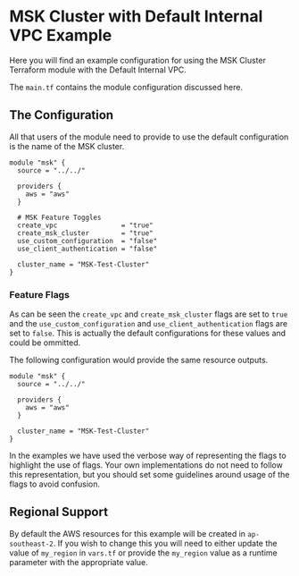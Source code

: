 # MSK Cluster with Default Internal VPC Example
Here you will find an example configuration for using the MSK Cluster Terraform
module with the Default Internal VPC.

The `main.tf` contains the module configuration discussed here.

## The Configuration
All that users of the module need to provide to use the default configuration is
the name of the MSK cluster.

```
module "msk" {
  source = "../../"

  providers {
    aws = "aws"
  }

  # MSK Feature Toggles
  create_vpc                = "true"
  create_msk_cluster        = "true"
  use_custom_configuration  = "false"
  use_client_authentication = "false"

  cluster_name = "MSK-Test-Cluster"
}
```

### Feature Flags
As can be seen the `create_vpc` and `create_msk_cluster` flags are set to `true`
and the `use_custom_configuration` and `use_client_authentication` flags are set
to `false`. This is actually the default configurations for these values and
could be ommitted. 

The following configuration would provide the same resource outputs.
```
module "msk" {
  source = "../../"

  providers {
    aws = "aws"
  }

  cluster_name = "MSK-Test-Cluster"
}
```

In the examples we have used the verbose way of representing the flags to
highlight the use of flags. Your own implementations do not need to follow this
representation, but you should set some guidelines around usage of the flags to
avoid confusion.

## Regional Support
By default the AWS resources for this example will be created in
`ap-southeast-2`. If you wish to change this you will need to either update the
value of `my_region` in `vars.tf` or provide the `my_region` value as a runtime
parameter with the appropriate value.
